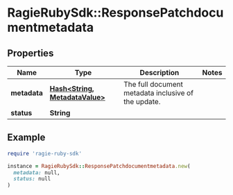 # RagieRubySdk::ResponsePatchdocumentmetadata

## Properties

| Name | Type | Description | Notes |
| ---- | ---- | ----------- | ----- |
| **metadata** | [**Hash&lt;String, MetadataValue&gt;**](MetadataValue.md) | The full document metadata inclusive of the update. |  |
| **status** | **String** |  |  |

## Example

```ruby
require 'ragie-ruby-sdk'

instance = RagieRubySdk::ResponsePatchdocumentmetadata.new(
  metadata: null,
  status: null
)
```


